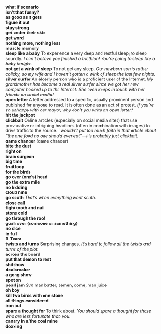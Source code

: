 __what if scenario__  
__isn’t that funny?__  
__as good as it gets__  
__figure it out__  
__stay strong__  
__get under their skin__  
__get word__  
__nothing more, nothing less__  
__muscle memory__  
__sleep like a baby__ To experience a very deep and restful sleep; to sleep soundly. _I can’t believe you finished a triathlon! You’re going to sleep like a baby tonight._  
__not get a wink of sleep__ To not get any sleep. _Our newborn son is rather colicky, so my wife and I haven’t gotten a wink of sleep the last few nights._  
__silver surfer__ An elderly person who is a proficient user of the Internet. _My grandmother has become a real silver surfer since we got her new computer hooked up to the Internet. She even keeps in touch with her friends on social media!_  
__open letter__ A letter addressed to a specific, usually prominent person and published for anyone to read. It is often done as an act of protest. _If you’re so unhappy with our mayor, why don’t you write an open letter?_  
__hit the jackpot__  
__clickbait__ Online articles (especially on social media sites) that use provocative or intriguing headlines (often in combination with images) to drive traffic to the source. _I wouldn’t put too much faith in that article about “the one food no one should ever eat”—it’s probably just clickbait._  
__game changer__ (game changer)  
__bite the dust__  
__right on__  
__brain surgeon__  
__big time__  
__fruit loop__  
__for the birds__  
__go over (one’s) head__  
__go the extra mile__  
__no kidding__  
__cloud nine__  
__go south__ _That’s when everything went south._  
__close call__  
__fight tooth and nail__  
__stone cold__  
__go through the roof__  
__gush over (someone or something)__  
__no dice__  
__in full__  
__B-Team__  
__twists and turns__ Surprising changes. _It’s hard to follow all the twists and turns of the plot._  
__across the board__  
__put that demon to rest__  
__shitshow__  
__dealbreaker__  
__a gong show__  
__spot on__  
__pearl jam__ _Syn_ man batter, semen, come, man juice  
__oh boy__  
__kill two birds with one stone__  
__all things considered__  
__iron out__  
__spare a thought for__ To think about. _You should spare a thought for those who are less fortunate than you._  
__canary in a/the coal mine__  
__doxxing__  
